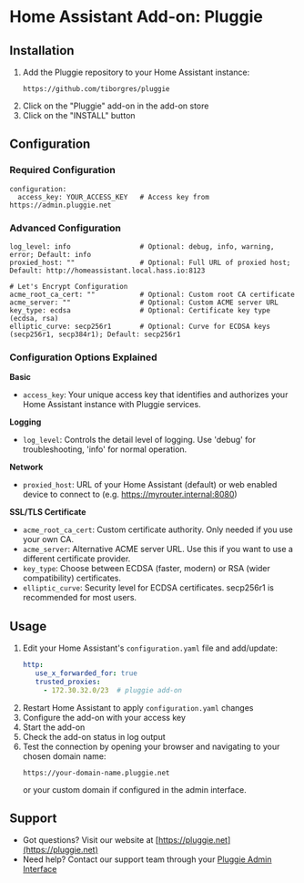 # Home Assistant Add-on: Pluggie

## Installation

1. Add the Pluggie repository to your Home Assistant instance:
   ```
   https://github.com/tiborgres/pluggie
   ```
2. Click on the "Pluggie" add-on in the add-on store
3. Click on the "INSTALL" button

## Configuration

### Required Configuration

```
configuration:
  access_key: YOUR_ACCESS_KEY   # Access key from https://admin.pluggie.net
```

### Advanced Configuration

```
log_level: info                 # Optional: debug, info, warning, error; Default: info
proxied_host: ""                # Optional: Full URL of proxied host; Default: http://homeassistant.local.hass.io:8123

# Let's Encrypt Configuration
acme_root_ca_cert: ""           # Optional: Custom root CA certificate
acme_server: ""                 # Optional: Custom ACME server URL
key_type: ecdsa                 # Optional: Certificate key type (ecdsa, rsa)
elliptic_curve: secp256r1       # Optional: Curve for ECDSA keys (secp256r1, secp384r1); Default: secp256r1
```

<!-- Removed from upper table as obsolete:
mtu: 1420                       # Optional: MTU value for the WireGuard interface; Default: 1420
keep_alive: 25                  # Optional: WireGuard keepalive interval in seconds; Default: 25
 -->

### Configuration Options Explained

**Basic**
- `access_key`: Your unique access key that identifies and authorizes your Home Assistant instance with Pluggie services.

**Logging**
- `log_level`: Controls the detail level of logging. Use 'debug' for troubleshooting, 'info' for normal operation.

**Network**
- `proxied_host`: URL of your Home Assistant (default) or web enabled device to connect to (e.g. https://myrouter.internal:8080)

<!-- - `mtu`: Maximum Transmission Unit size. Default is suitable for most connections. Set it lower if you experience connectivity issues.
- `keep_alive`: How often the connection checks if it's still active. Set it lower if you have unstable internet.
 -->

**SSL/TLS Certificate**
- `acme_root_ca_cert`: Custom certificate authority. Only needed if you use your own CA.
- `acme_server`: Alternative ACME server URL. Use this if you want to use a different certificate provider.
- `key_type`: Choose between ECDSA (faster, modern) or RSA (wider compatibility) certificates.
- `elliptic_curve`: Security level for ECDSA certificates. secp256r1 is recommended for most users.

## Usage

1. Edit your Home Assistant's `configuration.yaml` file and add/update:
   ```yaml
   http:
      use_x_forwarded_for: true
      trusted_proxies:
        - 172.30.32.0/23  # pluggie add-on
   ```
2. Restart Home Assistant to apply `configuration.yaml` changes
3. Configure the add-on with your access key
4. Start the add-on
5. Check the add-on status in log output
6. Test the connection by opening your browser and navigating to your chosen domain name:
   ```
   https://your-domain-name.pluggie.net
   ```
   or your custom domain if configured in the admin interface.

## Support

- Got questions? Visit our website at [https://pluggie.net](https://pluggie.net)
- Need help? Contact our support team through your [Pluggie Admin Interface](https://admin.pluggie.net/support)
